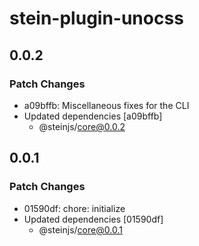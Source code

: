 # stein-plugin-unocss

## 0.0.2

### Patch Changes

- a09bffb: Miscellaneous fixes for the CLI
- Updated dependencies [a09bffb]
  - @steinjs/core@0.0.2

## 0.0.1

### Patch Changes

- 01590df: chore: initialize
- Updated dependencies [01590df]
  - @steinjs/core@0.0.1
